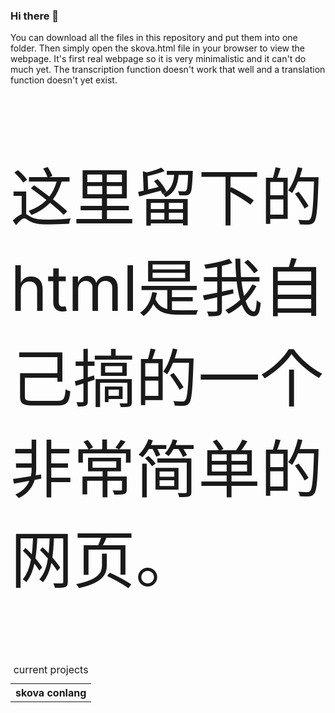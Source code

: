### Hi there 👋
You can download all the files in this repository and put them into one folder. Then simply open the skova.html file in your browser to view the webpage. 
It's first real webpage so it is very minimalistic and it can't do much yet. The transcription function doesn't work that well and a translation function doesn't yet exist.
<p style="font-size: 100px">这里留下的html是我自己搞的一个非常简单的网页。</p>

<table>
  <caption>current projects</caption>
  <tr>
     <th>skova conlang</th>
  </tr>
</table>

<!--
**Moschka/moschka** is a ✨ _special_ ✨ repository because its `README.md` (this file) appears on your GitHub profile.

Here are some ideas to get you started:

- 🔭 I’m currently working on ...
- 🌱 I’m currently learning ...
- 👯 I’m looking to collaborate on ...
- 🤔 I’m looking for help with ...
- 💬 Ask me about ...
- 📫 How to reach me: ...
- 😄 Pronouns: ...
- ⚡ Fun fact: ...
-->

